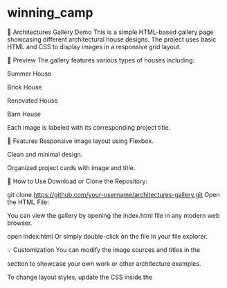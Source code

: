 # winning_camp

🏡 Architectures Gallery Demo
This is a simple HTML-based gallery page showcasing different architectural house designs. The project uses basic HTML and CSS to display images in a responsive grid layout.

📸 Preview
The gallery features various types of houses including:

Summer House

Brick House

Renovated House

Barn House

Each image is labeled with its corresponding project title.

🧾 Features
Responsive image layout using Flexbox.

Clean and minimal design.

Organized project cards with image and title.


📄 How to Use
Download or Clone the Repository:


git clone https://github.com/your-username/architectures-gallery.git
Open the HTML File:

You can view the gallery by opening the index.html file in any modern web browser.


open index.html
Or simply double-click on the file in your file explorer.

💡 Customization
You can modify the image sources and titles in the <div class="projects-container"> section to showcase your own work or other architecture examples.

To change layout styles, update the CSS inside the <style> tag in the <head> section.

🛠️ Technologies Used
HTML5

CSS3 (Flexbox)
